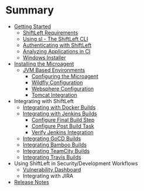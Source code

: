 # Summary

* [Getting Started](getting-started/getting-started.md)
  * [ShiftLeft Requirements](getting-started/shiftleft-requirements.md)
  * [Using sl - The ShiftLeft CLI](getting-started/using-sl-the-shiftleft-cli.md)
  * [Authenticating with ShiftLeft](getting-started/authenticating-with-shiftleft.md)
  * [Analyzing Applications in CI](getting-started/analyzing-applications-in-ci.md)
  * [Windows Installer](getting-started/windows-installer.md)
* [Installing the Microagent](installing-the-microagent/installing-the-microagent.md)
  * [JVM Based Environments](installing-the-microagent/jvm-based-environments/jvm-based-environments.md)
    * [Configuring the Microagent](installing-the-microagent/jvm-based-environments/configuring-the-microagent.md)
    * [Wildfly Configuration](installing-the-microagent/jvm-based-environments/wildfly-configuration.md)
    * [Websphere Configuration](installing-the-microagent/jvm-based-environments/websphere-configuration.md)
    * [Tomcat Integration](installing-the-microagent/jvm-based-environments/tomcat-integration.md)
* Integrating with ShiftLeft
  * [Integrating with Docker Builds](integrating-with-shiftleft/integrating-with-docker-builds.md)
  * [Integrating with Jenkins Builds](integrating-with-shiftleft/integrating-jenkins-builds/integrating-jenkins-builds.md)
    * [Configure Final Build Step](integrating-with-shiftleft/integrating-jenkins-builds/configure-final-build-step.md)
    * [Configure Post Build Task](integrating-with-shiftleft/integrating-jenkins-builds/configure-post-build-task.md)
    * [Verify Jenkins Integration](integrating-with-shiftleft/integrating-jenkins-builds/verify-jenkins-integration.md)
  * [Integrating GoCD Builds](integrating-with-shiftleft/integrating-gocd-builds.md)
  * [Integrating Bamboo Builds](integrating-with-shiftleft/integrating-bamboo-builds.md)
  * [Integrating TeamCity Builds](integrating-with-shiftleft/integrating-teamcity-builds.md)
  * [Integrating Travis Builds](integrating-with-shiftleft/integrating-travis-builds.md)
* Using ShiftLeft in Security/Development Workflows
  * [Vulnerability Dashboard](using-shiftleft/vulnerability-dashboard.md)
  * Integrating with JIRA
* [Release Notes](release-notes/release-notes.md)
